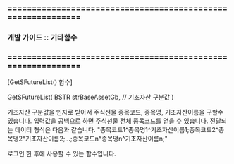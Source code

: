 ### ============================================================
### 개발 가이드 :: 기타함수
### ============================================================

[GetSFutureList() 함수]

GetSFutureList(
BSTR strBaseAssetGb,   // 기초자산 구분값
)

기초자산 구분값을 인자로 받아서 주식선물 종목코드, 종목명, 기초자산이름을 구할수 있습니다.
입력값을 공백으로 하면 주식선물 전체 종목코드를 얻을 수 있습니다.
전달되는 데이터 형식은 다음과 같습니다.
"종목코드1^종목명1^기초자산이름1;종목코드2^종목명2^기초자산이름2;...;종목코드n^종목명n^기초자산이름n;"

로그인 한 후에 사용할 수 있는 함수입니다.
